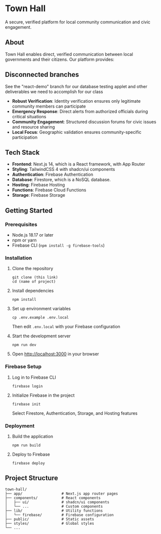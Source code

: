 # Town Hall

A secure, verified platform for local community communication and civic engagement.

## About

Town Hall enables direct, verified communication between local governments and their citizens. Our platform provides:

## Disconnected branches

See the "react-demo" branch for our database testing applet and other deliverables we need to accomplish for our class

- **Robust Verification**: Identity verification ensures only legitimate community members can participate
- **Emergency Response**: Direct alerts from authorized officials during critical situations
- **Community Engagement**: Structured discussion forums for civic issues and resource sharing
- **Local Focus**: Geographic validation ensures community-specific participation

## Tech Stack

- **Frontend**: Next.js 14, which is a React framework, with App Router
- **Styling**: TailwindCSS 4 with shadcn/ui components
- **Authentication**: Firebase Authentication
- **Database**: Firestore, which is a NoSQL database.
- **Hosting**: Firebase Hosting
- **Functions**: Firebase Cloud Functions
- **Storage**: Firebase Storage

## Getting Started

### Prerequisites

- Node.js 18.17 or later
- npm or yarn
- Firebase CLI (`npm install -g firebase-tools`)

### Installation

1. Clone the repository
   ```
   git clone (this link)
   cd (name of project)
   ```

2. Install dependencies
   ```
   npm install
   ```

3. Set up environment variables
   ```
   cp .env.example .env.local
   ```
   Then edit `.env.local` with your Firebase configuration

4. Start the development server
   ```
   npm run dev
   ```

5. Open [http://localhost:3000](http://localhost:3000) in your browser

### Firebase Setup

1. Log in to Firebase CLI
   ```
   firebase login
   ```

2. Initialize Firebase in the project
   ```
   firebase init
   ```
   Select Firestore, Authentication, Storage, and Hosting features

### Deployment

1. Build the application
   ```
   npm run build
   ```

2. Deploy to Firebase
   ```
   firebase deploy
   ```

## Project Structure

```
town-hall/
├── app/                  # Next.js app router pages
├── components/           # React components
│   ├── ui/               # shadcn/ui components
│   └── ...               # Custom components
├── lib/                  # Utility functions
│   └── firebase/         # Firebase configuration
├── public/               # Static assets
├── styles/               # Global styles
└── ...
```
